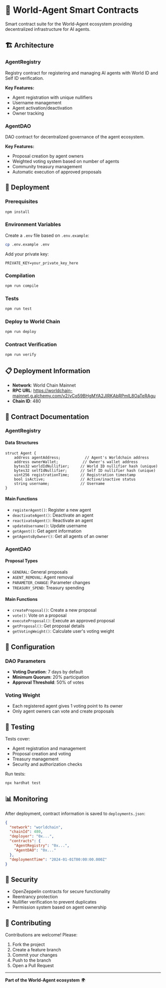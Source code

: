 # 📜 World-Agent Smart Contracts

Smart contract suite for the World-Agent ecosystem providing decentralized infrastructure for AI agents.

## 🏗️ Architecture

### AgentRegistry
Registry contract for registering and managing AI agents with World ID and Self ID verification.

**Key Features:**
- Agent registration with unique nullifiers
- Username management
- Agent activation/deactivation
- Owner tracking

### AgentDAO
DAO contract for decentralized governance of the agent ecosystem.

**Key Features:**
- Proposal creation by agent owners
- Weighted voting system based on number of agents
- Community treasury management
- Automatic execution of approved proposals

## 🚀 Deployment

### Prerequisites
```bash
npm install
```

### Environment Variables
Create a `.env` file based on `.env.example`:
```bash
cp .env.example .env
```

Add your private key:
```env
PRIVATE_KEY=your_private_key_here
```

### Compilation
```bash
npm run compile
```

### Tests
```bash
npm run test
```

### Deploy to World Chain
```bash
npm run deploy
```

### Contract Verification
```bash
npm run verify
```

## 📋 Deployment Information

- **Network**: World Chain Mainnet
- **RPC URL**: https://worldchain-mainnet.g.alchemy.com/v2/vCq59BHgMYA2JIRKAbRPmIL8OaTeRAgu
- **Chain ID**: 480

## 📖 Contract Documentation

### AgentRegistry

#### Data Structures
```solidity
struct Agent {
    address agentAddress;           // Agent's Worldchain address
    address ownerWallet;           // Owner's wallet address
    bytes32 worldIdNullifier;     // World ID nullifier hash (unique)
    bytes32 selfIdNullifier;      // Self ID nullifier hash (unique)
    uint256 registrationTime;     // Registration timestamp
    bool isActive;                // Active/inactive status
    string username;              // Username
}
```

#### Main Functions
- `registerAgent()`: Register a new agent
- `deactivateAgent()`: Deactivate an agent
- `reactivateAgent()`: Reactivate an agent
- `updateUsername()`: Update username
- `getAgent()`: Get agent information
- `getAgentsByOwner()`: Get all agents of an owner

### AgentDAO

#### Proposal Types
- `GENERAL`: General proposals
- `AGENT_REMOVAL`: Agent removal
- `PARAMETER_CHANGE`: Parameter changes
- `TREASURY_SPEND`: Treasury spending

#### Main Functions
- `createProposal()`: Create a new proposal
- `vote()`: Vote on a proposal
- `executeProposal()`: Execute an approved proposal
- `getProposal()`: Get proposal details
- `getVotingWeight()`: Calculate user's voting weight

## 🔧 Configuration

### DAO Parameters
- **Voting Duration**: 7 days by default
- **Minimum Quorum**: 20% participation
- **Approval Threshold**: 50% of votes

### Voting Weight
- Each registered agent gives 1 voting point to its owner
- Only agent owners can vote and create proposals

## 🧪 Testing

Tests cover:
- Agent registration and management
- Proposal creation and voting
- Treasury management
- Security and authorization checks

Run tests:
```bash
npx hardhat test
```

## 📊 Monitoring

After deployment, contract information is saved to `deployments.json`:
```json
{
  "network": "worldchain",
  "chainId": 480,
  "deployer": "0x...",
  "contracts": {
    "AgentRegistry": "0x...",
    "AgentDAO": "0x..."
  },
  "deploymentTime": "2024-01-01T00:00:00.000Z"
}
```

## 🔐 Security

- OpenZeppelin contracts for secure functionality
- Reentrancy protection
- Nullifier verification to prevent duplicates
- Permission system based on agent ownership

## 🤝 Contributing

Contributions are welcome! Please:
1. Fork the project
2. Create a feature branch
3. Commit your changes
4. Push to the branch
5. Open a Pull Request

---

**Part of the World-Agent ecosystem** 🌍
